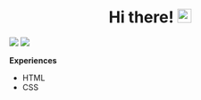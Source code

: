 <div align="center">
   <h1>Hi there! 
   <img src="https://media.giphy.com/media/hvRJCLFzcasrR4ia7z/giphy.gif" width="25px"></h1>
</div>


   <img src="https://github-readme-stats.vercel.app/api?username=bobszin&count_private=true&show_icons=true&hide=stars&theme=react&line_height=30" />

  <a href="https://discord.com/users/804711585419362322">
    <img src="https://img.shields.io/badge/Bebeuh-2F80ED?style=flat-square&labelColor=2F80ED&logo=discord&logoColor=FFFFFF">
  </a>

<p>
   
**Experiences**

- HTML 
- CSS
